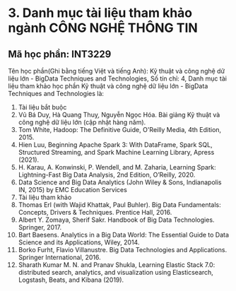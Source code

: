 # 3. Danh mục tài liệu tham khảo ngành CÔNG NGHỆ THÔNG TIN
## Mã học phần: INT3229
Tên học phần(Ghi bằng tiếng Việt và tiếng Anh): Kỹ thuật và công nghệ dữ liệu lớn - BigData Techniques and Technologies, Số tín chỉ: 4, Danh mục tài liệu tham khảo học phần Kỹ thuật và công nghệ dữ liệu lớn - BigData Techniques and Technologies là:
1. Tài liệu bắt buộc
1. Vũ Bá Duy, Hà Quang Thuỵ, Nguyễn Ngọc Hóa. Bài giảng Kỹ thuật và công nghệ dữ liệu lớn (cập nhật hàng năm).
2. Tom White, Hadoop: The Definitive Guide, O'Reilly Media, 4th Edition, 2015.
3. Hien Luu, Beginning Apache Spark 3: With DataFrame, Spark SQL, Structured Streaming, and Spark Machine Learning Library, Apress (2021).
4. H. Karau, A. Konwinski, P. Wendell, and M. Zaharia, Learning Spark: Lightning-Fast Big Data Analysis, 2nd Edition, O’Reilly, 2020.
5. Data Science and Big Data Analytics (John Wiley & Sons, Indianapolis IN, 2015) by EMC Education Services
2. Tài liệu tham khảo
1. Thomas Erl (with Wajid Khattak, Paul Buhler). Big Data Fundamentals: Concepts, Drivers & Techniques. Prentice Hall, 2016.
2. Albert Y. Zomaya, Sherif Sakr. Handbook of Big Data Technologies. Springer, 2017.
3. Bart Baesens. Analytics in a Big Data World: The Essential Guide to Data Science and its Applications, Wiley, 2014.
4. Borko Furht, Flavio Villanustre. Big Data Technologies and Applications. Springer International, 2016.
5. Sharath Kumar M. N. and Pranav Shukla, Learning Elastic Stack 7.0: distributed search, analytics, and visualization using Elasticsearch, Logstash, Beats, and Kibana (2019).
